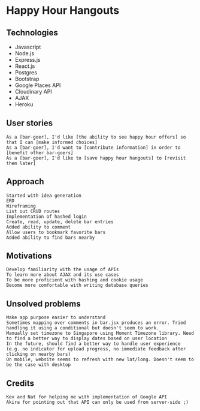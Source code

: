 # Happy Hour Hangouts

## Technologies
- Javascript
- Node.js
- Express.js
- React.js
- Postgres
- Bootstrap
- Google Places API
- Cloudinary API
- AJAX
- Heroku

## User stories
    As a [bar-goer], I'd like [the ability to see happy hour offers] so that I can [make informed choices]
    As a [bar-goer], I'd want to [contribute information] in order to [benefit other bar-goers]
    As a [bar-goer], I'd like to [save happy hour hangouts] to [revisit them later]

## Approach
    Started with idea generation
    ERD
    Wireframing
    List out CRUD routes
    Implementation of hashed login
    Create, read, update, delete bar entries
    Added ability to comment
    Allow users to bookmark favorite bars
    Added ability to find bars nearby

## Motivations
    Develop familiarity with the usage of APIs
    To learn more about AJAX and its use cases
    To be more proficient with hashing and cookie usage
    Become more comfortable with writing database queries

## Unsolved problems
    Make app purpose easier to understand
    Sometimes mapping over comments in bar.jsx produces an error. Tried handling it using a conditional but doesn't seem to work. 
    Manually set timezone to Singapore using Moment Timezone library. Need to find a better way to display dates based on user location
    In the future, should find a better way to handle user experience (e.g. no indicator for upload progress, no immediate feedback after clicking on nearby bars)
    On mobile, website seems to refresh with new lat/long. Doesn't seem to be the case with desktop

## Credits
    Kev and Nat for helping me with implementation of Google API
    Akira for pointing out that API can only be used from server-side ;)
    



